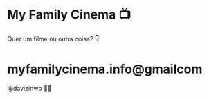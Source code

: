 # My Family Cinema 📺
Quer um filme ou outra coisa? 👇
# myfamilycinema.info@gmailcom

@davizinwp 🧑‍💻
